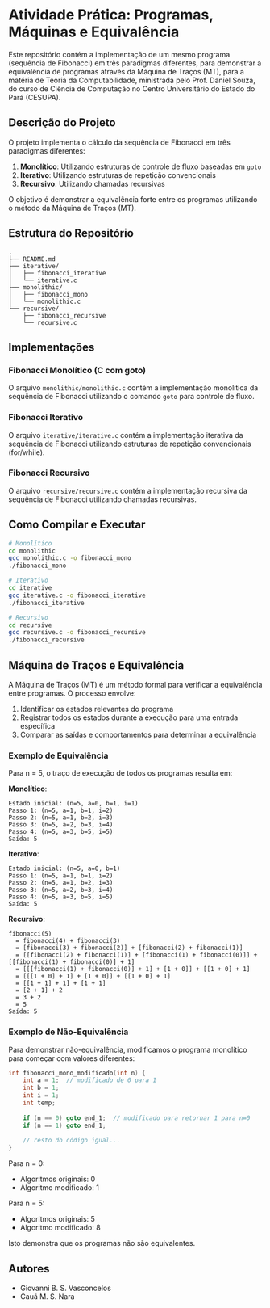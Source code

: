 # Atividade Prática: Programas, Máquinas e Equivalência

Este repositório contém a implementação de um mesmo programa (sequência de Fibonacci) em três paradigmas diferentes, para demonstrar a equivalência de programas através da Máquina de Traços (MT), para a matéria de Teoria da Computabilidade, ministrada pelo Prof. Daniel Souza, do curso de Ciência de Computação no Centro Universitário do Estado do Pará (CESUPA).

## Descrição do Projeto

O projeto implementa o cálculo da sequência de Fibonacci em três paradigmas diferentes:

1. **Monolítico**: Utilizando estruturas de controle de fluxo baseadas em `goto`
2. **Iterativo**: Utilizando estruturas de repetição convencionais
3. **Recursivo**: Utilizando chamadas recursivas

O objetivo é demonstrar a equivalência forte entre os programas utilizando o método da Máquina de Traços (MT).

## Estrutura do Repositório

```
.
├── README.md
├── iterative/
│   ├── fibonacci_iterative
│   └── iterative.c
├── monolithic/
│   ├── fibonacci_mono
│   └── monolithic.c
└── recursive/
    ├── fibonacci_recursive
    └── recursive.c
```

## Implementações

### Fibonacci Monolítico (C com goto)

O arquivo `monolithic/monolithic.c` contém a implementação monolítica da sequência de Fibonacci utilizando o comando `goto` para controle de fluxo.

### Fibonacci Iterativo

O arquivo `iterative/iterative.c` contém a implementação iterativa da sequência de Fibonacci utilizando estruturas de repetição convencionais (for/while).

### Fibonacci Recursivo

O arquivo `recursive/recursive.c` contém a implementação recursiva da sequência de Fibonacci utilizando chamadas recursivas.

## Como Compilar e Executar

```bash
# Monolítico
cd monolithic
gcc monolithic.c -o fibonacci_mono
./fibonacci_mono

# Iterativo
cd iterative
gcc iterative.c -o fibonacci_iterative
./fibonacci_iterative

# Recursivo
cd recursive
gcc recursive.c -o fibonacci_recursive
./fibonacci_recursive
```

## Máquina de Traços e Equivalência

A Máquina de Traços (MT) é um método formal para verificar a equivalência entre programas. O processo envolve:

1. Identificar os estados relevantes do programa
2. Registrar todos os estados durante a execução para uma entrada específica
3. Comparar as saídas e comportamentos para determinar a equivalência

### Exemplo de Equivalência

Para n = 5, o traço de execução de todos os programas resulta em:

**Monolítico**: 
```
Estado inicial: (n=5, a=0, b=1, i=1)
Passo 1: (n=5, a=1, b=1, i=2)
Passo 2: (n=5, a=1, b=2, i=3)
Passo 3: (n=5, a=2, b=3, i=4)
Passo 4: (n=5, a=3, b=5, i=5)
Saída: 5
```

**Iterativo**:
```
Estado inicial: (n=5, a=0, b=1)
Passo 1: (n=5, a=1, b=1, i=2)
Passo 2: (n=5, a=1, b=2, i=3)
Passo 3: (n=5, a=2, b=3, i=4)
Passo 4: (n=5, a=3, b=5, i=5)
Saída: 5
```

**Recursivo**:
```
fibonacci(5)
  = fibonacci(4) + fibonacci(3)
  = [fibonacci(3) + fibonacci(2)] + [fibonacci(2) + fibonacci(1)]
  = [[fibonacci(2) + fibonacci(1)] + [fibonacci(1) + fibonacci(0)]] + [[fibonacci(1) + fibonacci(0)] + 1]
  = [[[fibonacci(1) + fibonacci(0)] + 1] + [1 + 0]] + [[1 + 0] + 1]
  = [[[1 + 0] + 1] + [1 + 0]] + [[1 + 0] + 1]
  = [[1 + 1] + 1] + [1 + 1]
  = [2 + 1] + 2
  = 3 + 2
  = 5
Saída: 5
```

### Exemplo de Não-Equivalência

Para demonstrar não-equivalência, modificamos o programa monolítico para começar com valores diferentes:

```c
int fibonacci_mono_modificado(int n) {
    int a = 1;  // modificado de 0 para 1
    int b = 1;
    int i = 1;
    int temp;
    
    if (n == 0) goto end_1;  // modificado para retornar 1 para n=0
    if (n == 1) goto end_1;
    
    // resto do código igual...
}
```

Para n = 0:
- Algoritmos originais: 0
- Algoritmo modificado: 1

Para n = 5:
- Algoritmos originais: 5
- Algoritmo modificado: 8

Isto demonstra que os programas não são equivalentes.

## Autores

- Giovanni B. S. Vasconcelos
- Cauã M. S. Nara
